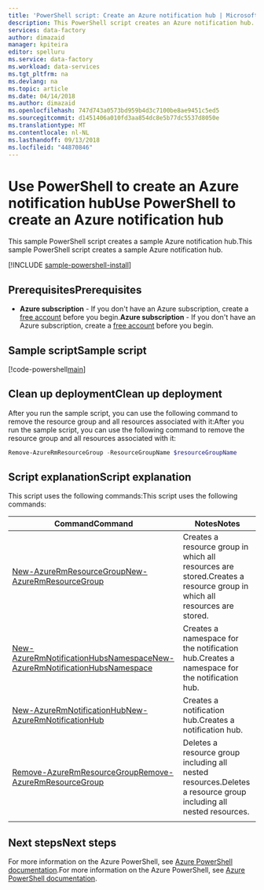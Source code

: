 ```yaml
---
title: 'PowerShell script: Create an Azure notification hub | Microsoft Docs'
description: This PowerShell script creates an Azure notification hub.
services: data-factory
author: dimazaid
manager: kpiteira
editor: spelluru
ms.service: data-factory
ms.workload: data-services
ms.tgt_pltfrm: na
ms.devlang: na
ms.topic: article
ms.date: 04/14/2018
ms.author: dimazaid
ms.openlocfilehash: 747d743a0573bd959b4d3c7100be8ae9451c5ed5
ms.sourcegitcommit: d1451406a010fd3aa854dc8e5b77dc5537d8050e
ms.translationtype: MT
ms.contentlocale: nl-NL
ms.lasthandoff: 09/13/2018
ms.locfileid: "44870846"
---
```

# <a name="use-powershell-to-create-an-azure-notification-hub"></a><span data-ttu-id="c7758-103">Use PowerShell to create an Azure notification hub</span><span class="sxs-lookup"><span data-stu-id="c7758-103">Use PowerShell to create an Azure notification hub</span></span>

<span data-ttu-id="c7758-104">This sample PowerShell script creates a sample Azure notification hub.</span><span class="sxs-lookup"><span data-stu-id="c7758-104">This sample PowerShell script creates a sample Azure notification hub.</span></span> 

[!INCLUDE [sample-powershell-install](../../../includes/sample-powershell-install-no-ssh.md)]

## <a name="prerequisites"></a><span data-ttu-id="c7758-105">Prerequisites</span><span class="sxs-lookup"><span data-stu-id="c7758-105">Prerequisites</span></span>
* <span data-ttu-id="c7758-106">**Azure subscription** - If you don't have an Azure subscription, create a [free account](https://azure.microsoft.com/free/) before you begin.</span><span class="sxs-lookup"><span data-stu-id="c7758-106">**Azure subscription** - If you don't have an Azure subscription, create a [free account](https://azure.microsoft.com/free/) before you begin.</span></span>

## <a name="sample-script"></a><span data-ttu-id="c7758-107">Sample script</span><span class="sxs-lookup"><span data-stu-id="c7758-107">Sample script</span></span>

[!code-powershell[main](../../../powershell_scripts/notification-hubs/create-notification-hub/create-notification-hub.ps1 "Create a notification hub")]


## <a name="clean-up-deployment"></a><span data-ttu-id="c7758-108">Clean up deployment</span><span class="sxs-lookup"><span data-stu-id="c7758-108">Clean up deployment</span></span>

<span data-ttu-id="c7758-109">After you run the sample script, you can use the following command to remove the resource group and all resources associated with it:</span><span class="sxs-lookup"><span data-stu-id="c7758-109">After you run the sample script, you can use the following command to remove the resource group and all resources associated with it:</span></span>

```powershell
Remove-AzureRmResourceGroup -ResourceGroupName $resourceGroupName
```

## <a name="script-explanation"></a><span data-ttu-id="c7758-110">Script explanation</span><span class="sxs-lookup"><span data-stu-id="c7758-110">Script explanation</span></span>

<span data-ttu-id="c7758-111">This script uses the following commands:</span><span class="sxs-lookup"><span data-stu-id="c7758-111">This script uses the following commands:</span></span> 

| <span data-ttu-id="c7758-112">Command</span><span class="sxs-lookup"><span data-stu-id="c7758-112">Command</span></span> | <span data-ttu-id="c7758-113">Notes</span><span class="sxs-lookup"><span data-stu-id="c7758-113">Notes</span></span> |
|---|---|
| [<span data-ttu-id="c7758-114">New-AzureRmResourceGroup</span><span class="sxs-lookup"><span data-stu-id="c7758-114">New-AzureRmResourceGroup</span></span>](/powershell/module/azurerm.resources/new-azurermresourcegroup) | <span data-ttu-id="c7758-115">Creates a resource group in which all resources are stored.</span><span class="sxs-lookup"><span data-stu-id="c7758-115">Creates a resource group in which all resources are stored.</span></span> |
| [<span data-ttu-id="c7758-116">New-AzureRmNotificationHubsNamespace</span><span class="sxs-lookup"><span data-stu-id="c7758-116">New-AzureRmNotificationHubsNamespace</span></span>](/powershell/module//azurerm.notificationhubs/new-azurermnotificationhubsnamespace) | <span data-ttu-id="c7758-117">Creates a namespace for the notification hub.</span><span class="sxs-lookup"><span data-stu-id="c7758-117">Creates a namespace for the notification hub.</span></span> |
| [<span data-ttu-id="c7758-118">New-AzureRmNotificationHub</span><span class="sxs-lookup"><span data-stu-id="c7758-118">New-AzureRmNotificationHub</span></span>](/powershell/module//azurerm.notificationhubs/new-azurermnotificationhubsnamespace) | <span data-ttu-id="c7758-119">Creates a notification hub.</span><span class="sxs-lookup"><span data-stu-id="c7758-119">Creates a notification hub.</span></span> |
| [<span data-ttu-id="c7758-120">Remove-AzureRmResourceGroup</span><span class="sxs-lookup"><span data-stu-id="c7758-120">Remove-AzureRmResourceGroup</span></span>](/powershell/module/azurerm.resources/remove-azurermresourcegroup) | <span data-ttu-id="c7758-121">Deletes a resource group including all nested resources.</span><span class="sxs-lookup"><span data-stu-id="c7758-121">Deletes a resource group including all nested resources.</span></span> |
|||

## <a name="next-steps"></a><span data-ttu-id="c7758-122">Next steps</span><span class="sxs-lookup"><span data-stu-id="c7758-122">Next steps</span></span>

<span data-ttu-id="c7758-123">For more information on the Azure PowerShell, see [Azure PowerShell documentation](https://docs.microsoft.com/powershell/).</span><span class="sxs-lookup"><span data-stu-id="c7758-123">For more information on the Azure PowerShell, see [Azure PowerShell documentation](https://docs.microsoft.com/powershell/).</span></span>
